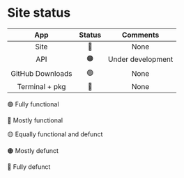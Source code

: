 # Site status

|       App       | Status |     Comments     |
| :--------------: | :----: | :---------------: |
|       Site       |   🔵   |       None       |
|       API       |   🟠   | Under development |
| GitHub Downloads |   🟢   |       None       |
|  Terminal + pkg  |   🔵   |       None       |

🟢 Fully functional

🔵 Mostly functional

🟡 Equally functional and defunct

🟠 Mostly defunct

🔴 Fully defunct

